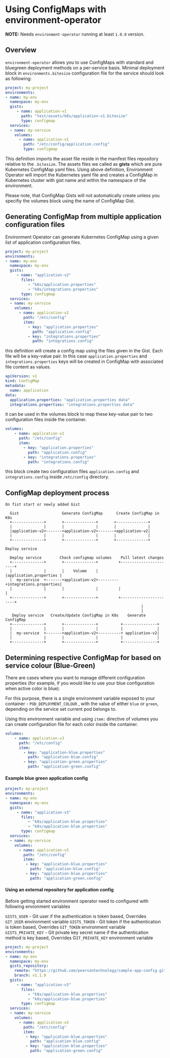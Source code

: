 # Using ConfigMaps with environment-operator

**NOTE:** Needs `environment-operator` running at least `1.0.0` version.

## Overview
`environment-operator` allows you to use ConfigMaps with standard and bluegreen deployment methods on a per-service basis. Minimal deployment block in `environments.bitesize` configuration file for the service should look as following:

```yaml
project: my-project
environments:
- name: my-env
  namespace: my-env
  gists:
     - name: application-v1
       path: "test/assets/k8s/application-v1.bitesize"
       type: configmap
  services:
  - name: my-service
    volumes:
      - name: application-v1
        path: "/etc/config/application.config"
        type: configmap
```

This definition imports the asset file reside in the manifest files repository relative to the `.bitesize`. The assets files we called as **gists** which are pure Kubernetes ConfigMap yaml files.
Using above definition, Environment Operator will import the Kubernetes yaml file and creates a ConfigMap in Kubernetes cluster with gist name and within the namespace of the environment.

Please note, that ConfigMap Gists will not automatically create unless you specifiy the volumes block using the name of ConfigMap Gist.


## Generating ConfigMap from multiple application configuration files

Environment Operator can generate Kubernetes ConfigMap using a given list of application configuration files.

```yaml
project: my-project
environments:
- name: my-env
  namespace: my-env
  gists:
     - name: "application-v2"
       files:
          - "k8s/application.properties"
          - "k8s/integrations.properties"
       type: configmap
  services:
  - name: my-service
    volumes:
      - name: application-v2
        path: "/etc/config"
        item:
          - key: "application.properties"
            path: "application.config"
          - key: "integrations.properties"
            path: "integrations.config"
```


this definition will create a config map using the files given in the Gist. Each file will be a key-value pair. In this case `application.properties` and `integrations.properties` keys will be created in ConfigMap with associated file content as values.

```yaml
apiVersion: v1
kind: ConfigMap
metadata:
  name: application
data:
  application.properties: "application.properties data"
  integrations.properties: "integrations.properties data"
```

it can be used in the volumes block to map these key-value pair to two configuration files inside the container.

```yaml
volumes:
    - name: application-v2
      path: "/etc/config"
      item:
        - key: "application.properties"
          path: "application.config"
        - key: "integrations.properties"
          path: "integrations.config"
```

this block create two configuration files `application.config` and `integrations.config` inside ``/etc/config`` directory.

## ConfigMap deployment process

```
On fist start or newly added Gist

  Gist                   Generate ConfigMap      Create ConfigMap in K8s
  +--------------+       +--------------+       +--------------+
  |              |       |              |       |              |
  |application-v2+-------+application-v2+-------+application-v2|
  |              |       |              |       |              |
  +--------------+       +--------------+       +--------------+

Deploy service

  Deploy service        Check configmap volumes    Pull latest changes
  +--------------+       +--------------+         +-----------------------+
  |              |       |    Volume    |         |application.properties |
  |  my-service  +-------+application-v2+---------+integrations.properties|
  |              |       |              |         |                       |
  +--------------+       +--------------+         +-----------------------+
                                                            |
                                                            |
   Deploy service   Create/Update ConfigMap in K8s    Generate ConfigMap
  +--------------+       +--------------+          +---------------+
  |              |       |              |          |               |
  |  my-service  +-------+application-v2+----------+ application-v2|
  |              |       |              |          |               |
  +--------------+       +--------------+          +---------------+
```

## Determining respective ConfigMap for based on service colour (Blue-Green)

There are cases where you want to manage different configuration properties (for example, if you would like to use your blue configuration when active color is blue).

For this purpose, there is a single environment variable exposed to your container - `POD_DEPLOYMENT_COLOUR` ,  with the value of either `blue` or `green`, depending on the service set current pod belongs to.

Using this environment variable and using `item:` directive of volumes you can create configuration file for each color inside the container.


```yaml
volumes:
    - name: application-v3
      path: "/etc/config"
      item:
        - key: "application-blue.properties"
          path: "application-blue.config"
        - key: "application-green.properties"
          path: "application-green.config"
```


#### Example blue green application config

```yaml
project: my-project
environments:
- name: my-env
  namespace: my-env
  gists:
     - name: "application-v3"
       files:
          - "k8s/application-blue.properties"
          - "k8s/application-blue.properties"
       type: configmap
  services:
  - name: my-service
    volumes:
      - name: application-v3
        path: "/etc/config"
        item:
         - key: "application-blue.properties"
           path: "application-blue.config"
         - key: "application-blue.properties"
           path: "application-green.config"
```

#### Using an external repository for application config

Before getting started environment operator need to configured with following envionment variables

`GISTS_USER` - Git user if the authentication is token based, Overrides `GIT_USER` environment variable
`GISTS_TOKEN` - Git token if the authentication is token based, Overrides `GIT_TOKEN` environment variable
`GISTS_PRIVATE_KEY` - Git private key secret name if the authentication method is key based, Overrides G`IT_PRIVATE_KEY` environment variable


```yaml
project: my-project
environments:
- name: my-env
  namespace: my-env
  gists_repository:
    remote: "https://github.com/pearsontechnology/sample-app-config.git"
    branch: v1.1.0
  gists:
     - name: "application-v3"
       files:
          - "k8s/application-blue.properties"
          - "k8s/application-blue.properties"
       type: configmap
  services:
  - name: my-service
    volumes:
      - name: application-v3
        path: "/etc/config"
        item:
         - key: "application-blue.properties"
           path: "application-blue.config"
         - key: "application-blue.properties"
           path: "application-green.config"
```